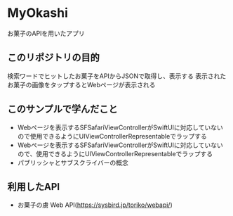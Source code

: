 # MyOkashi
お菓子のAPIを用いたアプリ

## このリポジトリの目的
検索ワードでヒットしたお菓子をAPIからJSONで取得し、表示する
表示されたお菓子の画像をタップするとWebページが表示される

## このサンプルで学んだこと
- Webページを表示するSFSafariViewControllerがSwiftUIに対応していないので使用できるようにUIViewControllerRepresentableでラップする
- Webページを表示するSFSafariViewControllerがSwiftUIに対応していないので、使用できるようにUIViewControllerRepresentableでラップする
- パブリッシャとサブスクライバーの概念

## 利用したAPI
- お菓子の虜 Web API(https://sysbird.jp/toriko/webapi/)

